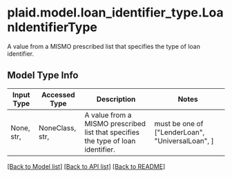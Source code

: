 # plaid.model.loan_identifier_type.LoanIdentifierType

A value from a MISMO prescribed list that specifies the type of loan identifier.

## Model Type Info
Input Type | Accessed Type | Description | Notes
------------ | ------------- | ------------- | -------------
None, str,  | NoneClass, str,  | A value from a MISMO prescribed list that specifies the type of loan identifier. | must be one of ["LenderLoan", "UniversalLoan", ] 

[[Back to Model list]](../../README.md#documentation-for-models) [[Back to API list]](../../README.md#documentation-for-api-endpoints) [[Back to README]](../../README.md)

